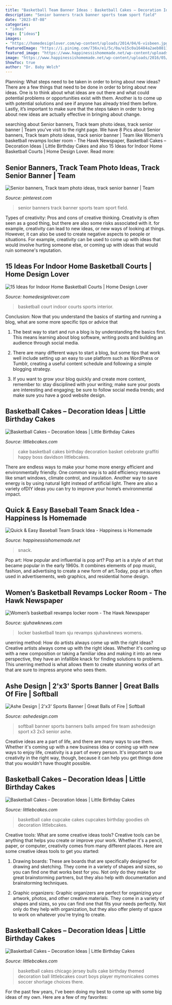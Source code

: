 ```yaml
---
title: "Basketball Team Banner Ideas : Basketball Cakes – Decoration Ideas"
description: "Senior banners track banner sports team sport field"
date: "2023-07-08"
categories:
- "ideas"
tags: ["ideas"]
images:
- "https://homedesignlover.com/wp-content/uploads/2014/04/6-visbeen.jpg"
featuredImage: "https://i.pinimg.com/736x/e1/5c/0a/e15c0a16484a2aeb881140af3f666a51.jpg"
featured_image: "https://www.happinessishomemade.net/wp-content/uploads/2016/05/Baseball-Team-Snack-Treat-Idea-with-Free-Printables-2.jpg"
image: "https://www.happinessishomemade.net/wp-content/uploads/2016/05/Baseball-Team-Snack-Treat-Idea-with-Free-Printables-2.jpg"
ShowToc: true
author: "Dr. Baby Welch"
---
```



Planning: What steps need to be taken in order to bring about new ideas?
There are a few things that need to be done in order to bring about new ideas. One is to think about what ideas are out there and what could potential problems or opportunities exist with them. Another is to come up with potential solutions and see if anyone has already tried them before. Lastly, it’s important to make sure that the steps taken in order to bring about new ideas are actually effective in bringing about change.

	

		
searching about Senior banners, Track team photo ideas, track senior banner | Team you've visit to the right page. We have 8 Pics about Senior banners, Track team photo ideas, track senior banner | Team like Women’s basketball revamps locker room - The Hawk Newspaper, Basketball Cakes – Decoration Ideas | Little Birthday Cakes and also 15 Ideas for Indoor Home Basketball Courts | Home Design Lover. Read more:
		
    
## Senior Banners, Track Team Photo Ideas, Track Senior Banner | Team

<img loading=lazy src="https://i.pinimg.com/736x/e1/5c/0a/e15c0a16484a2aeb881140af3f666a51.jpg" onerror="this.onerror=null;this.src='https://tse3.mm.bing.net/th?id=OIP._zr-dTBAFJM128W9bOS8UQHaJ3&amp;pid=15.1';" alt="Senior banners, Track team photo ideas, track senior banner | Team">

_Source: pinterest.com_

>senior banners track banner sports team sport field. 

	

Types of creativity: Pros and cons of creative thinking.
Creativity is often seen as a good thing, but there are also some risks associated with it. for example, creativity can lead to new ideas, or new ways of looking at things. However, it can also be used to create negative aspects to people or situations. For example, creativity can be used to come up with ideas that would involve hurting someone else, or coming up with ideas that would ruin someone's reputation.

    
## 15 Ideas For Indoor Home Basketball Courts | Home Design Lover

<img loading=lazy src="https://homedesignlover.com/wp-content/uploads/2014/04/6-visbeen.jpg" onerror="this.onerror=null;this.src='https://tse4.mm.bing.net/th?id=OIP.MmN9DgrIaE6y0aykyVYURgHaEl&amp;pid=15.1';" alt="15 Ideas for Indoor Home Basketball Courts | Home Design Lover">

_Source: homedesignlover.com_

>basketball court indoor courts sports interior. 

	

Conclusion: Now that you understand the basics of starting and running a blog, what are some more specific tips or advice that
1. The best way to start and run a blog is by understanding the basics first. This means learning about blog software, writing posts and building an audience through social media.
2. There are many different ways to start a blog, but some tips that work well include setting up an easy to use platform such as WordPress or Tumblr, creating a useful content schedule and following a simple blogging strategy.

3. If you want to grow your blog quickly and create more content, remember to: stay disciplined with your writing; make sure your posts are interesting and engaging; be sure to follow social media trends; and make sure you have a good website design.

    
## Basketball Cakes – Decoration Ideas | Little Birthday Cakes

<img loading=lazy src="http://www.littlebcakes.com/wp-content/uploads/2014/01/Basketball-Cake-Pictures-1024x682.jpg" onerror="this.onerror=null;this.src='https://tse4.mm.bing.net/th?id=OIP.NTk4vHkzcIdiQr_t2tBtPAHaE7&amp;pid=15.1';" alt="Basketball Cakes – Decoration Ideas | Little Birthday Cakes">

_Source: littlebcakes.com_

>cake basketball cakes birthday decoration basket celebrate graffiti happy boss davidson littlebcakes. 

	

There are endless ways to make your home more energy efficient and environmentally friendly. One common way is to add efficiency measures like smart windows, climate control, and insulation. Another way to save energy is by using natural light instead of artificial light. There are also a variety ofDIY ideas you can try to improve your home’s environmental impact.

    
## Quick &amp; Easy Baseball Team Snack Idea - Happiness Is Homemade

<img loading=lazy src="https://www.happinessishomemade.net/wp-content/uploads/2016/05/Baseball-Team-Snack-Treat-Idea-with-Free-Printables-2.jpg" onerror="this.onerror=null;this.src='https://tse2.mm.bing.net/th?id=OIP.Seb5Jhkm8s2HsEDRITjvugHaLF&amp;pid=15.1';" alt="Quick &amp; Easy Baseball Team Snack Idea - Happiness is Homemade">

_Source: happinessishomemade.net_

>snack. 

	

Pop art: How popular and influential is pop art?
Pop art is a style of art that became popular in the early 1960s. It combines elements of pop music, fashion, and advertising to create a new form of art.Today, pop art is often used in advertisements, web graphics, and residential home design.

    
## Women’s Basketball Revamps Locker Room - The Hawk Newspaper

<img loading=lazy src="http://www.sjuhawknews.com/wp-content/uploads/2020/10/SJU-WBB-Locker-1-scaled.jpg" onerror="this.onerror=null;this.src='https://tse4.mm.bing.net/th?id=OIP.j80hDTZWzWCHdMhRpv7XGwHaE7&amp;pid=15.1';" alt="Women’s basketball revamps locker room - The Hawk Newspaper">

_Source: sjuhawknews.com_

>locker basketball team sju revamps sjuhawknews womens. 

	

unerring method: How do artists always come up with the right ideas?
Creative artists always come up with the right ideas. Whether it's coming up with a new composition or taking a familiar idea and making it into an new perspective, they have an infallible knack for finding solutions to problems. This unerring method is what allows them to create stunning works of art that are sure to impress anyone who sees them.

    
## Ashe Design | 2&#039;x3&#039; Sports Banner | Great Balls Of Fire | Softball

<img loading=lazy src="https://cdn.shopify.com/s/files/1/1154/9316/products/Ashe-Design-Sports-Banner-Great-Balls-Softball-2x3_54c2d1c9-a839-48ad-a28f-6ccc1d28c61b_grande.jpg?v=1490844445" onerror="this.onerror=null;this.src='https://tse4.mm.bing.net/th?id=OIP.WjmzihRZDk02zz6NGoCICwHaHa&amp;pid=15.1';" alt="Ashe Design | 2&#039;x3&#039; Sports Banner | Great Balls of Fire | Softball">

_Source: ashedesign.com_

>softball banner sports banners balls amped fire team ashedesign sport x3 2x3 senior ashe. 

	

Creative ideas are a part of life, and there are many ways to use them. Whether it's coming up with a new business idea or coming up with new ways to enjoy life, creativity is a part of every person. It's important to use creativity in the right way, though, because it can help you get things done that you wouldn't have thought possible.

    
## Basketball Cakes – Decoration Ideas | Little Birthday Cakes

<img loading=lazy src="http://www.littlebcakes.com/wp-content/uploads/2014/01/Basketball-Cupcake-Cake.jpg" onerror="this.onerror=null;this.src='https://tse4.mm.bing.net/th?id=OIP.jBg7Su2OtLfE5aUZGIUaugHaFj&amp;pid=15.1';" alt="Basketball Cakes – Decoration Ideas | Little Birthday Cakes">

_Source: littlebcakes.com_

>basketball cake cupcake cakes cupcakes birthday goodies oh decoration littlebcakes. 

	

Creative tools: What are some creative ideas tools?
Creative tools can be anything that helps you create or improve your work. Whether it's a pencil, paper, or computer, creativity comes from many different places. Here are some creative ideas tools to get you started:
1. Drawing boards: These are boards that are specifically designed for drawing and sketching. They come in a variety of shapes and sizes, so you can find one that works best for you. Not only do they make for great brainstorming partners, but they also help with documentation and brainstorming techniques.

2. Graphic organizers: Graphic organizers are perfect for organizing your artwork, photos, and other creative materials. They come in a variety of shapes and sizes, so you can find one that fits your needs perfectly. Not only do they help with organization, but they also offer plenty of space to work on whatever you're trying to create.

    
## Basketball Cakes – Decoration Ideas | Little Birthday Cakes

<img loading=lazy src="http://www.littlebcakes.com/wp-content/uploads/2014/01/Basketball-Cakes-Images-1024x768.jpg" onerror="this.onerror=null;this.src='https://tse4.mm.bing.net/th?id=OIP.abuirn0cvMW12du6CpcuQwHaFj&amp;pid=15.1';" alt="Basketball Cakes – Decoration Ideas | Little Birthday Cakes">

_Source: littlebcakes.com_

>basketball cakes chicago jersey bulls cake birthday themed decoration ball littlebcakes court boys player mymonicakes comes soccer shortage choices there. 

	

For the past few years, I've been doing my best to come up with some big ideas of my own. Here are a few of my favorites: 

